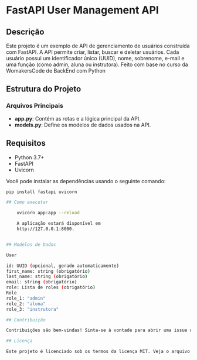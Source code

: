 # FastAPI User Management API

## Descrição

Este projeto é um exemplo de API de gerenciamento de usuários construída com FastAPI. A API permite criar, listar, buscar e deletar usuários. Cada usuário possui um identificador único (UUID), nome, sobrenome, e-mail e uma função (como admin, aluna ou instrutora). Feito com base no curso da WomakersCode de BackEnd com Python 

## Estrutura do Projeto

### Arquivos Principais

- **app.py**: Contém as rotas e a lógica principal da API.
- **models.py**: Define os modelos de dados usados na API.

## Requisitos

- Python 3.7+
- FastAPI
- Uvicorn

Você pode instalar as dependências usando o seguinte comando:

```bash
pip install fastapi uvicorn

## Como executar

    uvicorn app:app --reload

    A aplicação estará disponível em 
    http://127.0.0.1:8000.


## Modelos de Dados

User

id: UUID (opcional, gerado automaticamente)
first_name: string (obrigatório)
last_name: string (obrigatório)
email: string (obrigatório)
role: Lista de roles (obrigatório)
Role
role_1: "admin"
role_2: "aluna"
role_3: "instrutora"

## Contribuição

Contribuições são bem-vindas! Sinta-se à vontade para abrir uma issue ou enviar um pull request.

## Licença

Este projeto é licenciado sob os termos da licença MIT. Veja o arquivo LICENSE para mais detalhes.